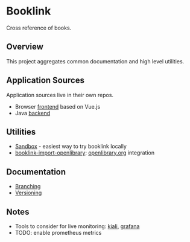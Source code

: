 # Booklink
Cross reference of books.

## Overview
This project aggregates common documentation and high level utilities.

## Application Sources
Application sources live in their own repos.
* Browser [frontend](https://github.com/mrazjava/booklink-frontend-vue) based on Vue.js 
* Java [backend](https://github.com/mrazjava/booklink-backend)

## Utilities
* [Sandbox](https://github.com/mrazjava/booklink/tree/master/sandbox) - easiest way to try booklink locally
* [booklink-import-openlibrary](https://github.com/mrazjava/booklink/tree/master/booklink-import-openlibrary): [openlibrary.org](https://openlibrary.org) integration

## Documentation
* [Branching](branching.md)
* [Versioning](versioning.md)

## Notes
* Tools to consider for live monitoring: [kiali](https://kiali.io/), [grafana](https://grafana.com/)
* TODO: enable prometheus metrics